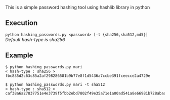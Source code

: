 This is a simple password hashing tool using hashlib library in python

## Execution
`python hashing_passwords.py <password> [-t {sha256,sha512,md5}] `  
*Default hash-type is sha256*

## Example
```
$ python hashing_passwords.py mari
< hash-type : sha256 >
fbc835d2c63c85a2af298286581b9b77e8f1d5436a7ccbe391fceecce2a4729e
```

```
$ python hashing_passwords.py mari -t sha512
< hash-type : sha512 >
caf38a6a27837751e4e3739f5fbb2ebd7802f49e35a71e1a00ad541a8e66981b728abaac1f0f10dd4b25075d32b76360f8853f6791347d9c9a094675c77c56e2
```
